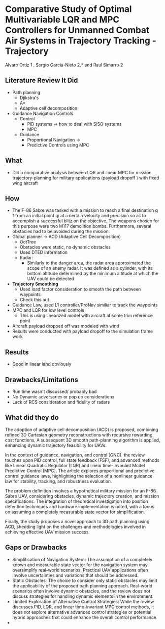 # Comparative Study of Optimal Multivariable LQR and MPC Controllers for Unmanned Combat Air Systems in Trajectory Tracking - Trajectory 

Alvaro Ortiz 1 , Sergio Garcia-Nieto 2,* and Raul Simarro 2

## Literature Review It Did 
- Path planning 
  - Djikstra's 
  - A*
  - Adaptive cell decomposition 
- Guidance Navigation Controls 
  - Control 
    - PID systems -> how to deal with SISO systems 
    - MPC 
  - Guidance
    - Proportional Navigation -> 
    - Predictive Controls using MPC 

## What 
- Did a comparative analysis between LQR and linear MPC for mission trajectory-planning for military applications (payload dropoff ) with fixed wing aircraft

## How
- The F-86 Sabre was tasked with a mission to reach a final destination q f from an initial point qi at a certain velocity and precision so as to accomplish a successful blitz on the objective. The weapons chosen for this purpose were two M117 demolition bombs. Furthermore, several obstacles had to be avoided during the mission.
- Global planner -> ACD (Adaptive Cell Decomposition)
  - OctTree
  - Obstacles were static, no dynamic obstacles 
  - Used DTED information 
  - Radar:
    - Similarly to the danger area, the radar area approximated the scope of an enemy radar. It was defined as a cylinder, with its bottom altitude determined by the minimum altitude at which the UAV could be detected
- **Trajectory Smoothing**
  - Used load factor consideration to smooth the path between waypoints
  - Check this out
- Guidance Law, used L1 controller/ProNav similiar to track the waypoints 
- MPC and LQR for low level controls 
  - This is using linearized model with aircraft at some trim reference point 
- Aircraft payload dropped off was modeled with wind 
- Results were conducted with payload dropoff to the simulation frame work 

## Results
- Good in linear land obviously 

## Drawbacks/Limitations
- Run time wasn't discussed/ probably bad 
- No Dynamic adversaries or pop up considerations  
- Lack of RCS consideration and fidelity of radars 

  
## What did they do 
The adoption of adaptive cell decomposition (ACD) is proposed, combining refined 3D Cartesian geometry reconstructions with recursive rewarding cost functions. A subsequent 3D smooth path-planning algorithm is applied, enhancing dynamic trajectory feasibility for UAVs.

In the context of guidance, navigation, and control (GNC), the review touches upon PID control, full state feedback (FSF), and advanced methods like Linear Quadratic Regulator (LQR) and linear time-invariant Model Predictive Control (MPC). The article explores proportional and predictive control guidance laws, highlighting the selection of a nonlinear guidance law for stability, tracking, and robustness evaluation.

The problem definition involves a hypothetical military mission for an F-86 Sabre UAV, considering obstacles, dynamic trajectory creation, and mission specifications. The integration of theoretical investigation into position detection techniques and hardware implementation is noted, with a focus on assuming a completely measurable state vector for simplification.

Finally, the study proposes a novel approach to 3D path planning using ACD, shedding light on the challenges and methodologies involved in achieving effective UAV mission success.

## Gaps or Drawbacks 
- Simplification of Navigation System: The assumption of a completely known and measurable state vector for the navigation system may oversimplify real-world scenarios. Practical UAV applications often involve uncertainties and variations that should be addressed.
- Static Obstacles: The choice to consider only static obstacles may limit the applicability of the proposed path planning approach. Real-world scenarios often involve dynamic obstacles, and the review does not discuss strategies for handling dynamic elements in the environment.
- Limited Exploration of Alternative Control Strategies: While the review discusses PID, LQR, and linear time-invariant MPC control methods, it does not explore alternative advanced control strategies or potential hybrid approaches that could enhance the overall control performance.
- 